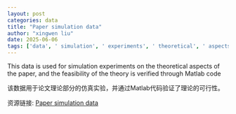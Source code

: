 ```yaml
---
layout: post
categories: data
title: "Paper simulation data"
author: "xingwen liu"
date: 2025-06-06
tags: ['data', ' simulation', ' experiments', ' theoretical', ' aspects', ' paper', ' feasibility', ' theory', ' Matlab', ' code']
---
```


This data is used for simulation experiments on the theoretical aspects of the paper, and the feasibility of the theory is verified through Matlab code

该数据用于论文理论部分的仿真实验，并通过Matlab代码验证了理论的可行性。

资源链接: [Paper simulation data](https://doi.org/10.57760/sciencedb.26089)
